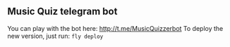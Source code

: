 ## Music Quiz telegram bot

You can play with the bot here: http://t.me/MusicQuizzerbot
To deploy the new version, just run: `fly deploy`
